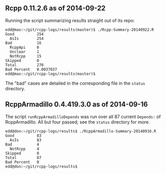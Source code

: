 
Rcpp 0.11.2.6 as of 2014-09-22
------------------------------

Running the script summarizing results straight out of its repo:

```{sh}
edd@max:~/git/rcpp-logs/results(master)$ ./Rcpp-Summary-20140922.R
Good          254 
  AsIs        254 
Bad           16 
  RcppApi     0 
  Unclear     1 
  NotRcpp     15 
Skipped       0 
Total         270 
Bad Percent   0.0037037 
edd@max:~/git/rcpp-logs/results(master)$ 
```

The "bad" cases are detailed in the corresponding file in the `status`
directory.


RcppArmadillo 0.4.419.3.0 as of 2014-09-16
------------------------------------------

The script `runRcppArmadilloDepends` was run over all 87 current `Depends:`
of RcppArmadillo.  All but four passed; see the `status` directory for more.

```{sh}
edd@don:~/git/rcpp-logs/results$ ./RcppArmadillo-Summary-20140916.R 
Good          83 
  AsIs        83 
Bad           4 
  NotRcpp     4 
Skipped       0 
Total         87 
Bad Percent   0 
edd@don:~/git/rcpp-logs/results$ 
```
